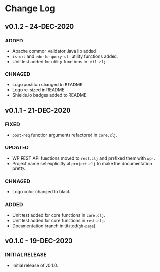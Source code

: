 # Change Log
## v0.1.2 - 24-DEC-2020
### ADDED
- Apache common validator Java lib added
- `is-url` and `edn-to-query-str` utility functions added.
- Unit test added for utility functions in `util.clj`.
### CHNAGED
- Logo position changed in README
- Logo re-sized in README
- Shields.io badges added to README

## v0.1.1 - 21-DEC-2020
### FIXED
- `post-req` function arguments refactored in `core.clj`.
### UPDATED
- WP REST API functions moved to `rest.clj` and prefixed them with `wp-`.
- Project name set explicitly at `project.clj` to make the documentation pretty.
### CHNAGED
- Logo color changed to black
### ADDED
- Unit test added for core functions in `core.clj`.
- Unit test added for core functions in `rest.clj`.
- Documentation branch inititated(`gh-page`).

## v0.1.0 - 19-DEC-2020
### INITIAL RELEASE
- Initial release of v0.1.0.
